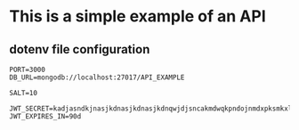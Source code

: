# This is a simple example of an API

## dotenv file configuration
    PORT=3000
    DB_URL=mongodb://localhost:27017/API_EXAMPLE

    SALT=10

    JWT_SECRET=kadjasndkjnasjkdnasjkdnasjkdnqwjdjsncakmdwqkpndojnmdxpksmkxls
    JWT_EXPIRES_IN=90d 